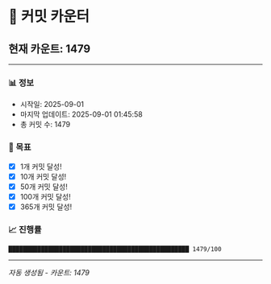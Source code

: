 # 🔢 커밋 카운터

## 현재 카운트: 1479

---

### 📊 정보
- 시작일: 2025-09-01
- 마지막 업데이트: 2025-09-01 01:45:58
- 총 커밋 수: 1479

### 🎯 목표
- [x] 1개 커밋 달성!
- [x] 10개 커밋 달성!
- [x] 50개 커밋 달성!
- [x] 100개 커밋 달성!
- [x] 365개 커밋 달성!

### 📈 진행률
```
██████████████████████████████████████████████████ 1479/100
```

---
*자동 생성됨 - 카운트: 1479*
